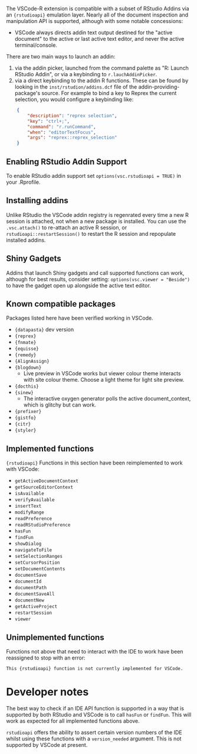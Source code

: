 The VSCode-R extension is compatible with a subset of RStudio Addins via an
`{rstudioapi}` emulation layer. Nearly all of the document inspection and
manipulation API is supported, although with some notable concessions:

  * VSCode always directs addin text output destined for the "active document" to
    the active or last active text editor, and never the active terminal/console.

There are two main ways to launch an addin:

  1. via the addin picker, launched from the command palette as "R: Launch
    RStudio Addin", or via a keybinding to `r.lauchAddinPicker`. 
  2. via a direct
    keybinding to the addin R functions. These can be found by looking in the
    `inst/rstudion/addins.dcf` file of the addin-providing-package's source. For
    example to bind a key to Reprex the current selection, you would configure a
    keybinding like:
```json
    {
        "description": "reprex selection",
        "key": "ctrl+;",
        "command": "r.runCommand",
        "when": "editorTextFocus",
        "args": "reprex::reprex_selection"
    }
```
## Enabling RStudio Addin Support

To enable RStudio addin support set `options(vsc.rstudioapi = TRUE)` in your .Rprofile.

## Installing addins

Unlike RStudio the VSCode addin registry is regenrated every time a new R
session is attached, not when a new package is installed. You can use the `.vsc.attach()` to re-attach an active R session, or 
`rstudioapi::restartSession()` to restart the R session and repopulate installed addins.

## Shiny Gadgets

Addins that launch Shiny gadgets and call supported functions can work,
although for best results, consider setting: `options(vsc.viewer = "Beside")`
to have the gadget open up alongside the active text editor.

## Known compatible packages

Packages listed here have been verified working in VSCode.

  * `{datapasta}` dev version
  * `{reprex}`
  * `{fnmate}`
  * `{equisse}`
  * `{remedy}`
  * `{AlignAssign}`
  * `{blogdown}`
    - Live preview in VSCode works but viewer colour theme interacts with site colour theme. Choose a light theme for light site preview.
  * `{docthis}`
  * `{sinew}`
    - The interactive oxygen generator polls the active document_context, which is glitchy but can work.
  * `{prefixer}`
  * `{gistfo}`
  * `{citr}`
  * `{styler}` 


## Implemented functions

`{rstudioapi}` Functions in this section have been reimplemented to work with VSCode:

  *  ` getActiveDocumentContext `
  *  ` getSourceEditorContext `
  *  ` isAvailable `
  *  ` verifyAvailable `
  *  ` insertText `
  *  ` modifyRange `
  *  ` readPreference `
  *  ` readRStudioPreference `
  *  ` hasFun `
  *  ` findFun `
  *  ` showDialog `
  *  ` navigateToFile `
  *  ` setSelectionRanges `
  *  ` setCursorPosition `
  *   `setDocumentContents`
  *  ` documentSave `
  *  ` documentId `
  *  ` documentPath `
  *  ` documentSaveAll `
  *  ` documentNew `
  *  ` getActiveProject `
  *  `restartSession`
  *  `viewer`

## Unimplemented functions

Functions not above that need to interact with the IDE to work have been
reassigned to stop with an error:

`This {rstudioapi} function is not currently implemented for VSCode.`


# Developer notes

The best way to check if an IDE API function is supported in a way that is
supported by both RStudio and VSCode is to call `hasFun` or `findFun`. This
will work as expected for all implemented functions above.

`rstudioapi` offers the ability to assert certain version numbers of the IDE
whilst using these functions with a `version_needed` argument. This is not
supported by VSCode at present.
